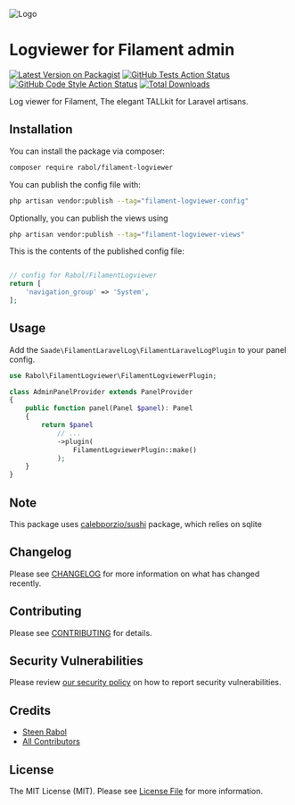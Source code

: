 ![Logo](https://banners.beyondco.de/Filament%20Log%20Viewer.png?theme=light&packageManager=composer+require&packageName=rabol%2Ffilament-logviewer&pattern=architect&style=style_1&description=Simple+log+viewer+for+Filament+TALL+admin+panel&md=1&showWatermark=1&fontSize=100px&images=https%3A%2F%2Flaravel.com%2Fimg%2Flogomark.min.svg)

# Logviewer for Filament admin

[![Latest Version on Packagist](https://img.shields.io/packagist/v/rabol/filament-logviewer.svg?style=flat-square)](https://packagist.org/packages/rabol/filament-logviewer)
[![GitHub Tests Action Status](https://img.shields.io/github/workflow/status/rabol/filament-logviewer/run-tests?label=tests)](https://github.com/rabol/filament-logviewer/actions?query=workflow%3Arun-tests+branch%3Amain)
[![GitHub Code Style Action Status](https://img.shields.io/github/workflow/status/rabol/filament-logviewer/Check%20&%20fix%20styling?label=code%20style)](https://github.com/rabol/filament-logviewer/actions?query=workflow%3A"Check+%26+fix+styling"+branch%3Amain)
[![Total Downloads](https://img.shields.io/packagist/dt/rabol/filament-logviewer.svg?style=flat-square)](https://packagist.org/packages/rabol/filament-logviewer)

Log viewer for Filament, The elegant TALLkit for Laravel artisans.

## Installation

You can install the package via composer:

```bash
composer require rabol/filament-logviewer
```

You can publish the config file with:

```bash
php artisan vendor:publish --tag="filament-logviewer-config"
```

Optionally, you can publish the views using

```bash
php artisan vendor:publish --tag="filament-logviewer-views"
```

This is the contents of the published config file:

```php

// config for Rabol/FilamentLogviewer
return [
    'navigation_group' => 'System',
];

```
## Usage

Add the `Saade\FilamentLaravelLog\FilamentLaravelLogPlugin` to your panel config.

```php
use Rabol\FilamentLogviewer\FilamentLogviewerPlugin;

class AdminPanelProvider extends PanelProvider
{
    public function panel(Panel $panel): Panel
    {
        return $panel
            // ...
            ->plugin(
                FilamentLogviewerPlugin::make()
            );
    }
}
```


## Note
This package uses [calebporzio/sushi](https://github.com/calebporzio/sushi) package, which relies on sqlite

## Changelog

Please see [CHANGELOG](CHANGELOG.md) for more information on what has changed recently.

## Contributing

Please see [CONTRIBUTING](.github/CONTRIBUTING.md) for details.

## Security Vulnerabilities

Please review [our security policy](../../security/policy) on how to report security vulnerabilities.

## Credits

- [Steen Rabol](https://github.com/rabol)
- [All Contributors](../../contributors)

## License

The MIT License (MIT). Please see [License File](LICENSE.md) for more information.
